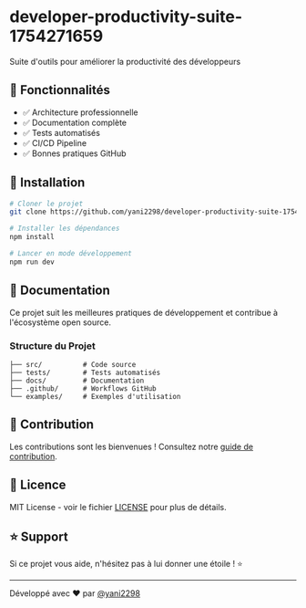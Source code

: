 # developer-productivity-suite-1754271659

Suite d'outils pour améliorer la productivité des développeurs

## 🌟 Fonctionnalités

- ✅ Architecture professionnelle
- ✅ Documentation complète
- ✅ Tests automatisés
- ✅ CI/CD Pipeline
- ✅ Bonnes pratiques GitHub

## 🚀 Installation

```bash
# Cloner le projet
git clone https://github.com/yani2298/developer-productivity-suite-1754271659.git

# Installer les dépendances
npm install

# Lancer en mode développement
npm run dev
```

## 📖 Documentation

Ce projet suit les meilleures pratiques de développement et contribue à l'écosystème open source.

### Structure du Projet

```
├── src/          # Code source
├── tests/        # Tests automatisés
├── docs/         # Documentation
├── .github/      # Workflows GitHub
└── examples/     # Exemples d'utilisation
```

## 🤝 Contribution

Les contributions sont les bienvenues ! Consultez notre [guide de contribution](CONTRIBUTING.md).

## 📄 Licence

MIT License - voir le fichier [LICENSE](LICENSE) pour plus de détails.

## ⭐ Support

Si ce projet vous aide, n'hésitez pas à lui donner une étoile ! ⭐

---

Développé avec ❤️ par [@yani2298](https://github.com/yani2298)
